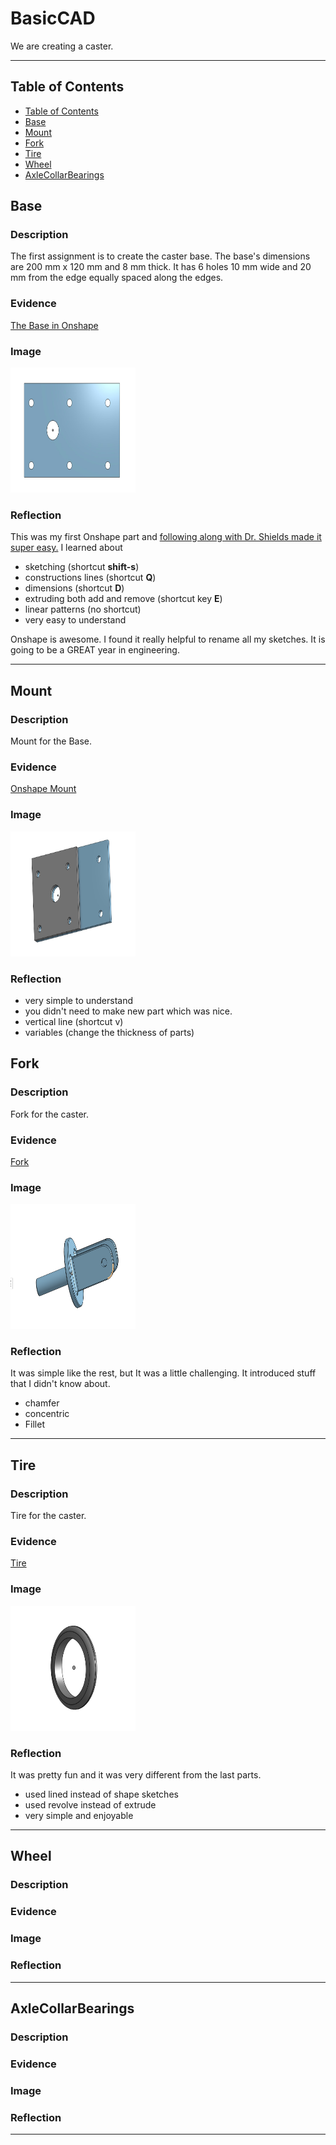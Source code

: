 # BasicCAD

We are creating a caster.

---
## Table of Contents
* [Table of Contents](#Table-of-Contents)
* [Base](#Base)
* [Mount](#Mount)
* [Fork](#Fork)
* [Tire](#Tire)
* [Wheel](#Wheel)
* [AxleCollarBearings](#AxleCollarBearings)

## Base

### Description

The first assignment is to create the caster base.  The base's dimensions are 200 mm x 120 mm and 8 mm thick.  It has 6 holes 10 mm wide and 20 mm from the edge equally spaced along the edges.

### Evidence
[The Base in Onshape](https://cvilleschools.onshape.com/documents/ad830a070c8864515bea5727/w/46c209c91d6893be1e034a87/e/d90b0d9af8472364d37af5c1)

### Image

<img src="images/Part1Base.jpg" alt="Base" width="200" height="200">

### Reflection

This was my first Onshape part and [following along with Dr. Shields made it super easy.](https://www.youtube.com/watch?v=93BFUD-HAG8&feature=emb_title&scrlybrkr=5670f0b4)  I learned about 
* sketching (shortcut **shift-s**)
* constructions lines (shortcut **Q**)
* dimensions (shortcut **D**)
* extruding both add and remove (shortcut key **E**)
* linear patterns (no shortcut)
* very easy to understand

Onshape is awesome.  I found it really helpful to rename all my sketches.  It is going to be a GREAT year in engineering.

---


## Mount

### Description

Mount for the Base.

### Evidence

[Onshape Mount](https://cvilleschools.onshape.com/documents/ad830a070c8864515bea5727/w/46c209c91d6893be1e034a87/e/d90b0d9af8472364d37af5c1)
### Image

<img src="images/Part2Mount.jpg" alt="Base" width="200" height="200">

### Reflection


* very simple to understand
* you didn't need to make new part which was nice.
* vertical line (shortcut v)
* variables (change the thickness of parts)



## Fork

### Description

Fork for the caster.

### Evidence

[Fork](https://cvilleschools.onshape.com/documents/c33819194e8790a5560da215/w/8269aa8635eb372a81d2192e/e/ff6cce621dbb8dcfe0872723)

### Image

<img src="images/Part3Fork.png" alt="Base" width="200" height="200">

### Reflection

It was simple like the rest, but It was a little challenging. It introduced stuff that I didn't know about.
* chamfer 
* concentric
* Fillet

---


## Tire

### Description

Tire for the caster.

### Evidence
[Tire](https://cvilleschools.onshape.com/documents/37551a83ff299fcf33109f29/w/462db124c24d3edf044838d1/e/061ce9e6299f15d6be461984)

### Image

<img src="images/Wheel.png" alt="Base" width="200" height="200">

### Reflection

It was pretty fun and it was very different from the last parts.
* used lined instead of shape sketches
* used revolve instead of extrude
* very simple and enjoyable

---


## Wheel

### Description

### Evidence

### Image

### Reflection

---


## AxleCollarBearings

### Description

### Evidence

### Image

### Reflection

---
